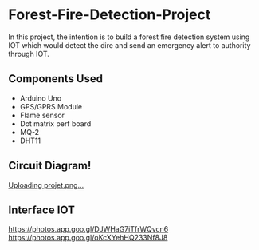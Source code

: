 # Forest-Fire-Detection-Project
In this project, the intention is to build a forest fire detection system using IOT which would detect the  dire and send an emergency alert to authority through IOT.
## Components Used 
- Arduino Uno
- GPS/GPRS Module
- Flame sensor
- Dot matrix perf board
- MQ-2
- DHT11
## Circuit Diagram!

[Uploading projet.png…]()

## Interface IOT
https://photos.app.goo.gl/DJWHaG7iTfrWQvcn6
https://photos.app.goo.gl/oKcXYehHQ233Nf8J8
